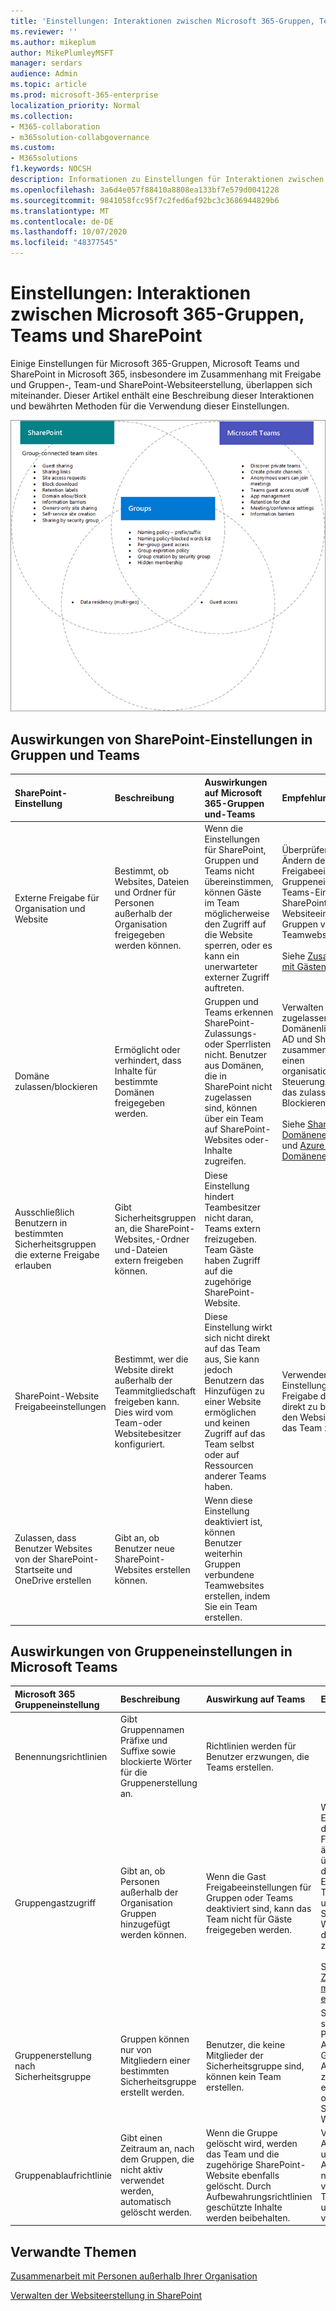 ```yaml
---
title: 'Einstellungen: Interaktionen zwischen Microsoft 365-Gruppen, Teams und SharePoint'
ms.reviewer: ''
ms.author: mikeplum
author: MikePlumleyMSFT
manager: serdars
audience: Admin
ms.topic: article
ms.prod: microsoft-365-enterprise
localization_priority: Normal
ms.collection:
- M365-collaboration
- m365solution-collabgovernance
ms.custom:
- M365solutions
f1.keywords: NOCSH
description: Informationen zu Einstellungen für Interaktionen zwischen Microsoft 365-Gruppen, Teams und SharePoint
ms.openlocfilehash: 3a6d4e057f88410a8808ea133bf7e579d0041228
ms.sourcegitcommit: 9841058fcc95f7c2fed6af92bc3c3686944829b6
ms.translationtype: MT
ms.contentlocale: de-DE
ms.lasthandoff: 10/07/2020
ms.locfileid: "48377545"
---
```

# <a name="settings-interactions-between-microsoft-365-groups-teams-and-sharepoint"></a>Einstellungen: Interaktionen zwischen Microsoft 365-Gruppen, Teams und SharePoint

Einige Einstellungen für Microsoft 365-Gruppen, Microsoft Teams und SharePoint in Microsoft 365, insbesondere im Zusammenhang mit Freigabe und Gruppen-, Team-und SharePoint-Websiteerstellung, überlappen sich miteinander. Dieser Artikel enthält eine Beschreibung dieser Interaktionen und bewährten Methoden für die Verwendung dieser Einstellungen.

![Venn-Diagramm von SharePoint-, Teams-und Gruppenfeatures](../media/teams-groups-sharepoint-venn.png)

## <a name="the-effects-of-sharepoint-settings-on-groups-and-teams"></a>Auswirkungen von SharePoint-Einstellungen in Gruppen und Teams

|SharePoint-Einstellung|Beschreibung|Auswirkungen auf Microsoft 365-Gruppen und-Teams|Empfehlung|
|:-----------------|:----------|:---------------------------------------|:-------------|
|Externe Freigabe für Organisation und Website|Bestimmt, ob Websites, Dateien und Ordner für Personen außerhalb der Organisation freigegeben werden können.|Wenn die Einstellungen für SharePoint, Gruppen und Teams nicht übereinstimmen, können Gäste im Team möglicherweise den Zugriff auf die Website sperren, oder es kann ein unerwarteter externer Zugriff auftreten.|Überprüfen Sie beim Ändern der Freigabeeinstellungen Gruppeneinstellungen, Teams-Einstellungen und SharePoint-Websiteeinstellungen für Gruppen verbundene Teamwebsites.<br><br> Siehe [Zusammenarbeit mit Gästen in einem Team](https://docs.microsoft.com/microsoft-365/solutions/collaborate-as-team)|
|Domäne zulassen/blockieren|Ermöglicht oder verhindert, dass Inhalte für bestimmte Domänen freigegeben werden.|Gruppen und Teams erkennen SharePoint-Zulassungs-oder Sperrlisten nicht. Benutzer aus Domänen, die in SharePoint nicht zugelassen sind, können über ein Team auf SharePoint-Websites oder-Inhalte zugreifen.|Verwalten von zugelassenen/blockierten Domänenlisten für Azure AD und SharePoint zusammen. Erstellen Sie einen organisationsweiten Steuerungsprozess für das zulassen und Blockieren von Domänen.<br><br>Siehe [SharePoint-Domäneneinstellungen](https://docs.microsoft.com/sharepoint/restricted-domains-sharing) und [Azure AD Domäneneinstellungen](https://docs.microsoft.com/azure/active-directory/b2b/allow-deny-list)|
|Ausschließlich Benutzern in bestimmten Sicherheitsgruppen die externe Freigabe erlauben|Gibt Sicherheitsgruppen an, die SharePoint-Websites,-Ordner und-Dateien extern freigeben können.|Diese Einstellung hindert Teambesitzer nicht daran, Teams extern freizugeben. Team Gäste haben Zugriff auf die zugehörige SharePoint-Website.||
|SharePoint-Website Freigabeeinstellungen|Bestimmt, wer die Website direkt außerhalb der Teammitgliedschaft freigeben kann. Dies wird vom Team-oder Websitebesitzer konfiguriert.|Diese Einstellung wirkt sich nicht direkt auf das Team aus, Sie kann jedoch Benutzern das Hinzufügen zu einer Website ermöglichen und keinen Zugriff auf das Team selbst oder auf Ressourcen anderer Teams haben.|Verwenden Sie diese Einstellung, um die Freigabe der Website direkt zu begrenzen und den Website Zugriff über das Team zu verwalten.|
|Zulassen, dass Benutzer Websites von der SharePoint-Startseite und OneDrive erstellen|Gibt an, ob Benutzer neue SharePoint-Websites erstellen können.|Wenn diese Einstellung deaktiviert ist, können Benutzer weiterhin Gruppen verbundene Teamwebsites erstellen, indem Sie ein Team erstellen.||

## <a name="the-effects-of-groups-settings-on-teams"></a>Auswirkungen von Gruppeneinstellungen in Microsoft Teams

|Microsoft 365 Gruppeneinstellung|Beschreibung|Auswirkung auf Teams|Empfehlung|
|:---------------------------|:----------|:--------------|:-------------|
|Benennungsrichtlinien|Gibt Gruppennamen Präfixe und Suffixe sowie blockierte Wörter für die Gruppenerstellung an.|Richtlinien werden für Benutzer erzwungen, die Teams erstellen.||
|Gruppengastzugriff|Gibt an, ob Personen außerhalb der Organisation Gruppen hinzugefügt werden können.|Wenn die Gast Freigabeeinstellungen für Gruppen oder Teams deaktiviert sind, kann das Team nicht für Gäste freigegeben werden.|Wenn Sie die Einstellungen für die Gast Freigabe ändern, überprüfen Sie die Einstellungen für Teams, Gruppen und die SharePoint-Website, die dem Team zugeordnet ist.<br><br> Siehe [Zusammenarbeit mit Gästen in einem Team](https://docs.microsoft.com/microsoft-365/solutions/collaborate-as-team)|
|Gruppenerstellung nach Sicherheitsgruppe|Gruppen können nur von Mitgliedern einer bestimmten Sicherheitsgruppe erstellt werden.|Benutzer, die keine Mitglieder der Sicherheitsgruppe sind, können kein Team erstellen.|Stellen Sie sicher, dass Ihr Prozess zum Anfordern einer Gruppe Anweisungen zum Anfordern eines Teams oder einer SharePoint-Website enthält.|
|Gruppenablaufrichtlinie|Gibt einen Zeitraum an, nach dem Gruppen, die nicht aktiv verwendet werden, automatisch gelöscht werden.|Wenn die Gruppe gelöscht wird, werden das Team und die zugehörige SharePoint-Website ebenfalls gelöscht. Durch Aufbewahrungsrichtlinien geschützte Inhalte werden beibehalten.|Verwenden Sie Ablaufrichtlinien, um eine Ausdehnung nicht verwendeter Teams, Gruppen und Websites zu vermeiden.|

## <a name="related-topics"></a>Verwandte Themen

[Zusammenarbeit mit Personen außerhalb Ihrer Organisation](https://docs.microsoft.com/microsoft-365/solutions/collaborate-with-people-outside-your-organization)

[Verwalten der Websiteerstellung in SharePoint](https://docs.microsoft.com/sharepoint/manage-site-creation)
